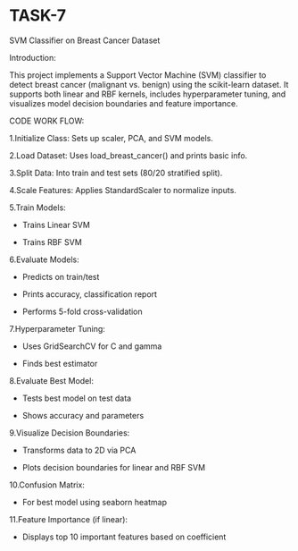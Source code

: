 # TASK-7

SVM Classifier on Breast Cancer Dataset

Introduction:

This project implements a Support Vector Machine (SVM) classifier to detect breast cancer (malignant vs. benign) using the scikit-learn dataset. It supports both linear and RBF kernels, includes hyperparameter tuning, and visualizes model decision boundaries and feature importance.

CODE WORK FLOW:

1.Initialize Class: Sets up scaler, PCA, and SVM models.

2.Load Dataset: Uses load_breast_cancer() and prints basic info.

3.Split Data: Into train and test sets (80/20 stratified split).

4.Scale Features: Applies StandardScaler to normalize inputs.

5.Train Models:

*   Trains Linear SVM

*   Trains RBF SVM

6.Evaluate Models:

*   Predicts on train/test

*   Prints accuracy, classification report

*   Performs 5-fold cross-validation

7.Hyperparameter Tuning:

*   Uses GridSearchCV for C and gamma

*   Finds best estimator

8.Evaluate Best Model:

*   Tests best model on test data

*   Shows accuracy and parameters

9.Visualize Decision Boundaries:

*   Transforms data to 2D via PCA

*   Plots decision boundaries for linear and RBF SVM

10.Confusion Matrix:

*   For best model using seaborn heatmap

11.Feature Importance (if linear):

*   Displays top 10 important features based on coefficient
